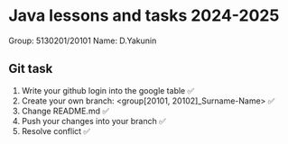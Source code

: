 # Java lessons and tasks 2024-2025

Group: 5130201/20101
Name: D.Yakunin

## Git task

1. Write your github login into the google table ✅
2. Create your own branch: <group[20101, 20102]_Surname-Name> ✅
3. Change README.md ✅
4. Push your changes into your branch ✅
5. Resolve conflict ✅


